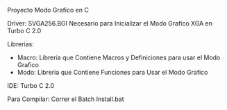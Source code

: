Proyecto Modo Grafico en C

Driver: SVGA256.BGI
Necesario para Inicializar el Modo Grafico XGA en Turbo C 2.0

Librerias:
* Macro: Libreria que Contiene Macros y Definiciones para usar el Modo Grafico
* Modo: Libreria que Contiene Funciones para Usar el Modo Grafico

IDE: Turbo C 2.0

Para Compilar:
Correr el Batch Install.bat
